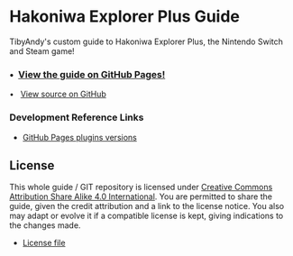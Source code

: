 # Hakoniwa Explorer Plus Guide
TibyAndy's custom guide to Hakoniwa Explorer Plus, the Nintendo Switch and Steam game!  
### &bull;&nbsp; [View the guide on GitHub Pages!](https://tibyandy.github.io/hakoniwa-explorer-plus-guide)
&bull; &nbsp;  [View source on GitHub](index.md)

### Development Reference Links
- [GitHub Pages plugins versions](https://docs.github.com/en/pages/setting-up-a-github-pages-site-with-jekyll/about-github-pages-and-jekyll#plugins)


## License

This whole guide / GIT repository is licensed under [Creative Commons Attribution Share Alike 4.0 International](
https://creativecommons.org/licenses/by-sa/4.0/). You are permitted to share the guide, given the credit attribution and a link to the license notice. You also may adapt or evolve it if a compatible license is kept, giving indications to the changes made.

- [License file](LICENSE)
